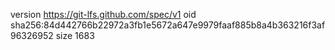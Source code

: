 version https://git-lfs.github.com/spec/v1
oid sha256:84d442766b22972a3fb1e5672a647e9979faaf885b8a4b363216f3af96326952
size 1683
